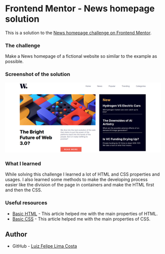 # Frontend Mentor - News homepage solution

This is a solution to the [News homepage challenge on Frontend Mentor](https://www.frontendmentor.io/challenges/news-homepage-H6SWTa1MFl).

### The challenge

Make a News homepage of a fictional website so similar to the example as possible.

### Screenshot of the solution

![](./screenshot.jpg)


### What I learned

While solving this challenge I learned a lot of HTML and CSS properties and usages. I also learned some methods to make the developing process easier like the division of the page in containers and make the HTML first and then the CSS. 


### Useful resources

- [Basic HTML](https://developer.mozilla.org/pt-BR/docs/Learn/Getting_started_with_the_web/HTML_basics) - This article helped me with the main properties of HTML.
- [Basic CSS](https://developer.mozilla.org/pt-BR/docs/Learn/Getting_started_with_the_web/CSS_basics) - This article helped me with the main properties of CSS.

## Author

- GitHub - [Luiz Felipe Lima Costa](https://github.com/luizcostaxp)

